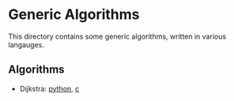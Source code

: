 # Generic Algorithms

This directory contains some generic algorithms, written in various langauges.

## Algorithms

- Dijkstra: [python](./dijkstra.py), [c](./dijkstra.c)
